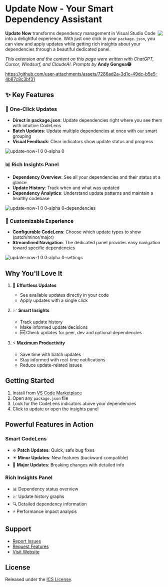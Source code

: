 # Update Now - Your Smart Dependency Assistant
<img src="https://github.com/user-attachments/assets/de72d7e0-9f93-4134-8a52-cf0e3123734f" align="right" />

**Update Now** transforms dependency management in Visual Studio Code into a delightful experience. 
With just one click in your `package.json`, you can view and apply updates while getting rich insights about your dependencies through a beautiful dedicated panel.

*This extension and the content on this page were written with ChatGPT, Cursor, Windsurf, and ClaudeAI. Prompts by* **Andy Gongea😁**







https://github.com/user-attachments/assets/7286ad2a-3d1c-49dc-b5e5-4b87c8c3bf31





## ✨ Key Features
### 🎯 One-Click Updates
- **Direct in package.json**: Update dependencies right where you see them with intuitive CodeLens
- **Batch Updates**: Update multiple dependencies at once with our smart grouping
- **Visual Feedback**: Clear indicators show update status and progress

![update-now-1 0 0-alpha 0](https://github.com/user-attachments/assets/c474c7cc-bf4b-49e0-8c4c-f11ad149ca64)

### 📊 Rich Insights Panel
- **Dependency Overview**: See all your dependencies and their status at a glance
- **Update History**: Track when and what was updated
- **Dependency Analytics**: Understand update patterns and maintain a healthy codebase

![update-now-1 0 0-alpha 0-dependencies](https://github.com/user-attachments/assets/f12699e8-ae14-41b9-b6f1-0ea3b8c206a7)

### 🎨 Customizable Experience
- **Configurable CodeLens**: Choose which update types to show (patch/minor/major)
- **Streamlined Navigation**: The dedicated panel provides easy navigation toward specific dependencies

![update-now-1 0 0-alpha 0-settings](https://github.com/user-attachments/assets/705760de-9f61-4f74-b15f-3e36a4d9887f)


## Why You'll Love It

1. 🚀 **Effortless Updates**
   - See available updates directly in your code
   - Apply updates with a single click

2. 📈 **Smart Insights**
   - Track update history
   - Make informed update decisions
   - 🆕 Check updates for peer, dev and optional dependencies 

3. ⚡ **Maximum Productivity**
   - Save time with batch updates
   - Stay informed with real-time notifications
   - Reduce update-related issues

## Getting Started

1. Install from [VS Code Marketplace](https://marketplace.visualstudio.com/items?itemName=AndyGongea.update-now)
2. Open any `package.json` file
3. Look for the CodeLens indicators above your dependencies
4. Click to update or open the insights panel

## Powerful Features in Action

### Smart CodeLens
- ❇️ **Patch Updates**: Quick, safe bug fixes
- ✴️ **Minor Updates**: New features (backward compatible)
- 🛑 **Major Updates**: Breaking changes with detailed info

### Rich Insights Panel
- 📊 Dependency status overview
- 📈 Update history graphs
- 🔍 Detailed dependency information
- ⚡ Performance impact analysis

## Support

- [Report Issues](https://github.com/andygongea/update-now/issues)
- [Request Features](https://github.com/andygongea/update-now/discussions/new?category=ideas)
- [Visit Website](https://gongea.com)

## License

Released under the [ICS License](LICENSE).
